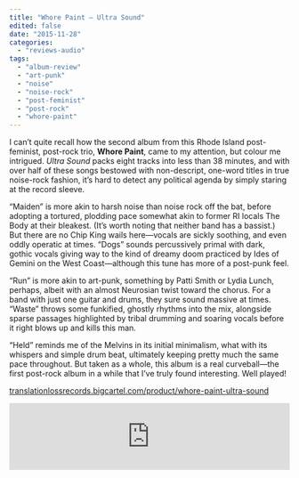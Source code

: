 ```yaml
---
title: "Whore Paint – Ultra Sound"
edited: false
date: "2015-11-28"
categories:
  - "reviews-audio"
tags:
  - "album-review"
  - "art-punk"
  - "noise"
  - "noise-rock"
  - "post-feminist"
  - "post-rock"
  - "whore-paint"
---
```


I can’t quite recall how the second album from this Rhode Island post-feminist, post-rock trio, **Whore Paint**, came to my attention, but colour me intrigued. _Ultra Sound_ packs eight tracks into less than 38 minutes, and with over half of these songs bestowed with non-descript, one-word titles in true noise-rock fashion, it’s hard to detect any political agenda by simply staring at the record sleeve.

“Maiden” is more akin to harsh noise than noise rock off the bat, before adopting a tortured, plodding pace somewhat akin to former RI locals The Body at their bleakest. (It’s worth noting that neither band has a bassist.) But there are no Chip King wails here—vocals are sickly soothing, and even oddly operatic at times. “Dogs” sounds percussively primal with dark, gothic vocals giving way to the kind of dreamy doom practiced by Ides of Gemini on the West Coast—although this tune has more of a post-punk feel.

“Run” is more akin to art-punk, something by Patti Smith or Lydia Lunch, perhaps, albeit with an almost Neurosian twist toward the chorus. For a band with just one guitar and drums, they sure sound massive at times. “Waste” throws some funkified, ghostly rhythms into the mix, alongside sparse passages highlighted by tribal drumming and soaring vocals before it right blows up and kills this man.

“Held” reminds me of the Melvins in its initial minimalism, what with its whispers and simple drum beat, ultimately keeping pretty much the same pace throughout. But taken as a whole, this album is a real curveball—the first post-rock album in a while that I’ve truly found interesting. Well played!

[translationlossrecords.bigcartel.com/product/whore-paint-ultra-sound](http://translationlossrecords.bigcartel.com/product/whore-paint-ultra-sound)

<iframe style="border: 0; width: 100%; height: 120px;" src="https://bandcamp.com/EmbeddedPlayer/album=1628858260/size=large/bgcol=ffffff/linkcol=0687f5/tracklist=false/artwork=small/transparent=true/" seamless=""><a href="http://whorepaint.bandcamp.com/album/ultra-sound">Ultra Sound by Whore Paint</a></iframe>
